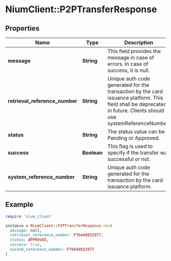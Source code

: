 # NiumClient::P2PTransferResponse

## Properties

| Name | Type | Description | Notes |
| ---- | ---- | ----------- | ----- |
| **message** | **String** | This field provides the message in case of errors. In case of success, it is null. | [optional] |
| **retrieval_reference_number** | **String** | Unique auth code generated for the transaction by the card issuance platform. This field shall be deprecated in future. Clients should use systemReferenceNumber. | [optional] |
| **status** | **String** | The status value can be Pending or Approved. | [optional] |
| **success** | **Boolean** | This flag is used to specify if the transfer was successful or not. | [optional] |
| **system_reference_number** | **String** | Unique auth code generated for the transaction by the card issuance platform. | [optional] |

## Example

```ruby
require 'nium_client'

instance = NiumClient::P2PTransferResponse.new(
  message: null,
  retrieval_reference_number: FT6449832977,
  status: APPROVED,
  success: true,
  system_reference_number: FT6449832977
)
```

